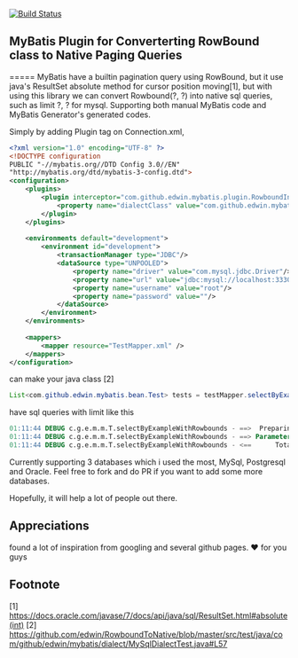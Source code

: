[![Build Status](https://travis-ci.org/edwin/RowboundToNative.svg?branch=master)](https://travis-ci.org/edwin/RowboundToNative)
## MyBatis Plugin for Converterting RowBound class to Native Paging Queries
=====
MyBatis have a builtin pagination query using RowBound, but it use java's ResultSet absolute method for cursor position moving[1], but with using this library we can convert Rowbound(?, ?) into native sql queries, such as limit ?, ? for mysql. Supporting both manual MyBatis code and MyBatis Generator's generated codes. 

Simply by adding Plugin tag on Connection.xml, 
```xml
<?xml version="1.0" encoding="UTF-8" ?>
<!DOCTYPE configuration
PUBLIC "-//mybatis.org//DTD Config 3.0//EN"
"http://mybatis.org/dtd/mybatis-3-config.dtd">
<configuration>
    <plugins>
        <plugin interceptor="com.github.edwin.mybatis.plugin.RowboundInterceptor">
            <property name="dialectClass" value="com.github.edwin.mybatis.dialect.MySQLDialect"/>
        </plugin>
    </plugins>
    
    <environments default="development">
        <environment id="development">
            <transactionManager type="JDBC"/>
            <dataSource type="UNPOOLED">
                <property name="driver" value="com.mysql.jdbc.Driver"/>
                <property name="url" value="jdbc:mysql://localhost:33307/test"/>
                <property name="username" value="root"/>
                <property name="password" value=""/>
            </dataSource>
        </environment>
    </environments>
    
    <mappers>
        <mapper resource="TestMapper.xml" />
    </mappers>
</configuration>
```

can make your java class [2]
```java
List<com.github.edwin.mybatis.bean.Test> tests = testMapper.selectByExampleWithRowbounds(new TestExample(), new RowBounds(2, 2));
```

have sql queries with limit like this 
```sql
01:11:44 DEBUG c.g.e.m.m.T.selectByExampleWithRowbounds - ==>  Preparing: select field1 from test limit 2,2 
01:11:44 DEBUG c.g.e.m.m.T.selectByExampleWithRowbounds - ==> Parameters: 
01:11:44 DEBUG c.g.e.m.m.T.selectByExampleWithRowbounds - <==      Total: 2
```


Currently supporting 3 databases which i used the most, MySql, Postgresql and Oracle. Feel free to fork and do PR if you want to add some more databases.

Hopefully, it will help a lot of people out there.

Appreciations
----
found a lot of inspiration from googling and several github pages. :heart: for you guys 


Footnote
----
[1] https://docs.oracle.com/javase/7/docs/api/java/sql/ResultSet.html#absolute(int)
[2] https://github.com/edwin/RowboundToNative/blob/master/src/test/java/com/github/edwin/mybatis/dialect/MySqlDialectTest.java#L57